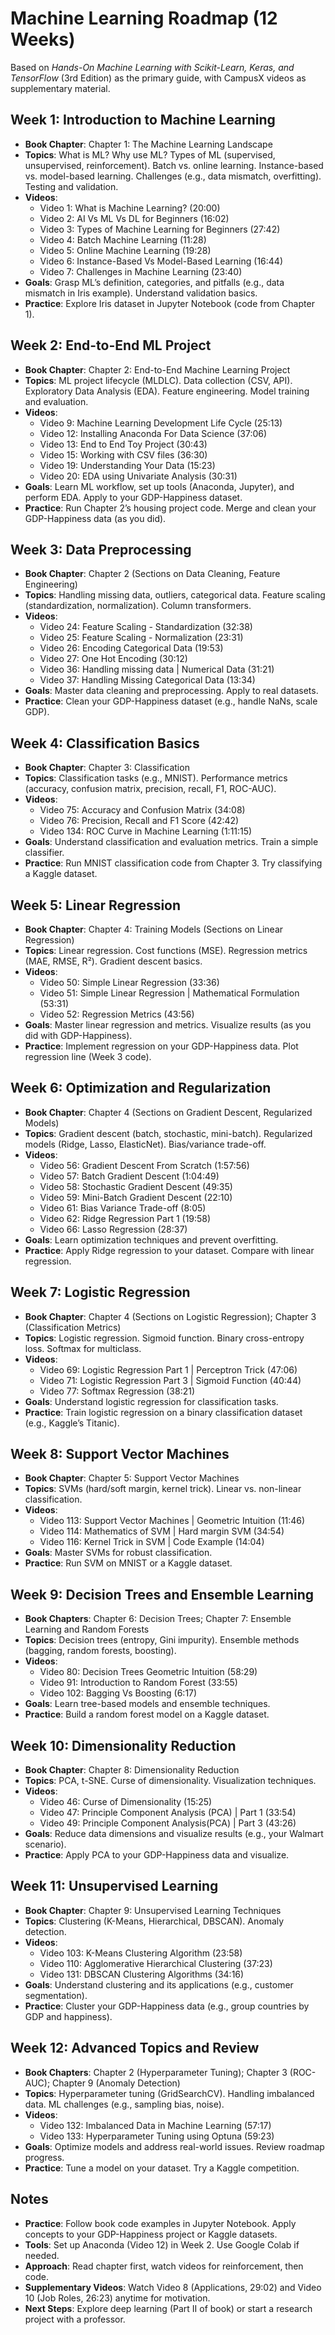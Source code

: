 # Machine Learning Roadmap (12 Weeks)

Based on *Hands-On Machine Learning with Scikit-Learn, Keras, and TensorFlow* (3rd Edition) as the primary guide, with CampusX videos as supplementary material.

## Week 1: Introduction to Machine Learning
- **Book Chapter**: Chapter 1: The Machine Learning Landscape
- **Topics**: What is ML? Why use ML? Types of ML (supervised, unsupervised, reinforcement). Batch vs. online learning. Instance-based vs. model-based learning. Challenges (e.g., data mismatch, overfitting). Testing and validation.
- **Videos**:
  - Video 1: What is Machine Learning? (20:00)
  - Video 2: AI Vs ML Vs DL for Beginners (16:02)
  - Video 3: Types of Machine Learning for Beginners (27:42)
  - Video 4: Batch Machine Learning (11:28)
  - Video 5: Online Machine Learning (19:28)
  - Video 6: Instance-Based Vs Model-Based Learning (16:44)
  - Video 7: Challenges in Machine Learning (23:40)
- **Goals**: Grasp ML’s definition, categories, and pitfalls (e.g., data mismatch in Iris example). Understand validation basics.
- **Practice**: Explore Iris dataset in Jupyter Notebook (code from Chapter 1).

## Week 2: End-to-End ML Project
- **Book Chapter**: Chapter 2: End-to-End Machine Learning Project
- **Topics**: ML project lifecycle (MLDLC). Data collection (CSV, API). Exploratory Data Analysis (EDA). Feature engineering. Model training and evaluation.
- **Videos**:
  - Video 9: Machine Learning Development Life Cycle (25:13)
  - Video 12: Installing Anaconda For Data Science (37:06)
  - Video 13: End to End Toy Project (30:43)
  - Video 15: Working with CSV files (36:30)
  - Video 19: Understanding Your Data (15:23)
  - Video 20: EDA using Univariate Analysis (30:31)
- **Goals**: Learn ML workflow, set up tools (Anaconda, Jupyter), and perform EDA. Apply to your GDP-Happiness dataset.
- **Practice**: Run Chapter 2’s housing project code. Merge and clean your GDP-Happiness data (as you did).

## Week 3: Data Preprocessing
- **Book Chapter**: Chapter 2 (Sections on Data Cleaning, Feature Engineering)
- **Topics**: Handling missing data, outliers, categorical data. Feature scaling (standardization, normalization). Column transformers.
- **Videos**:
  - Video 24: Feature Scaling - Standardization (32:38)
  - Video 25: Feature Scaling - Normalization (23:31)
  - Video 26: Encoding Categorical Data (19:53)
  - Video 27: One Hot Encoding (30:12)
  - Video 36: Handling missing data | Numerical Data (31:21)
  - Video 37: Handling Missing Categorical Data (13:34)
- **Goals**: Master data cleaning and preprocessing. Apply to real datasets.
- **Practice**: Clean your GDP-Happiness dataset (e.g., handle NaNs, scale GDP).

## Week 4: Classification Basics
- **Book Chapter**: Chapter 3: Classification
- **Topics**: Classification tasks (e.g., MNIST). Performance metrics (accuracy, confusion matrix, precision, recall, F1, ROC-AUC).
- **Videos**:
  - Video 75: Accuracy and Confusion Matrix (34:08)
  - Video 76: Precision, Recall and F1 Score (42:42)
  - Video 134: ROC Curve in Machine Learning (1:11:15)
- **Goals**: Understand classification and evaluation metrics. Train a simple classifier.
- **Practice**: Run MNIST classification code from Chapter 3. Try classifying a Kaggle dataset.

## Week 5: Linear Regression
- **Book Chapter**: Chapter 4: Training Models (Sections on Linear Regression)
- **Topics**: Linear regression. Cost functions (MSE). Regression metrics (MAE, RMSE, R²). Gradient descent basics.
- **Videos**:
  - Video 50: Simple Linear Regression (33:36)
  - Video 51: Simple Linear Regression | Mathematical Formulation (53:31)
  - Video 52: Regression Metrics (43:56)
- **Goals**: Master linear regression and metrics. Visualize results (as you did with GDP-Happiness).
- **Practice**: Implement regression on your GDP-Happiness data. Plot regression line (Week 3 code).

## Week 6: Optimization and Regularization
- **Book Chapter**: Chapter 4 (Sections on Gradient Descent, Regularized Models)
- **Topics**: Gradient descent (batch, stochastic, mini-batch). Regularized models (Ridge, Lasso, ElasticNet). Bias/variance trade-off.
- **Videos**:
  - Video 56: Gradient Descent From Scratch (1:57:56)
  - Video 57: Batch Gradient Descent (1:04:49)
  - Video 58: Stochastic Gradient Descent (49:35)
  - Video 59: Mini-Batch Gradient Descent (22:10)
  - Video 61: Bias Variance Trade-off (8:05)
  - Video 62: Ridge Regression Part 1 (19:58)
  - Video 66: Lasso Regression (28:37)
- **Goals**: Learn optimization techniques and prevent overfitting.
- **Practice**: Apply Ridge regression to your dataset. Compare with linear regression.

## Week 7: Logistic Regression
- **Book Chapter**: Chapter 4 (Sections on Logistic Regression); Chapter 3 (Classification Metrics)
- **Topics**: Logistic regression. Sigmoid function. Binary cross-entropy loss. Softmax for multiclass.
- **Videos**:
  - Video 69: Logistic Regression Part 1 | Perceptron Trick (47:06)
  - Video 71: Logistic Regression Part 3 | Sigmoid Function (40:44)
  - Video 77: Softmax Regression (38:21)
- **Goals**: Understand logistic regression for classification tasks.
- **Practice**: Train logistic regression on a binary classification dataset (e.g., Kaggle’s Titanic).

## Week 8: Support Vector Machines
- **Book Chapter**: Chapter 5: Support Vector Machines
- **Topics**: SVMs (hard/soft margin, kernel trick). Linear vs. non-linear classification.
- **Videos**:
  - Video 113: Support Vector Machines | Geometric Intuition (11:46)
  - Video 114: Mathematics of SVM | Hard margin SVM (34:54)
  - Video 116: Kernel Trick in SVM | Code Example (14:04)
- **Goals**: Master SVMs for robust classification.
- **Practice**: Run SVM on MNIST or a Kaggle dataset.

## Week 9: Decision Trees and Ensemble Learning
- **Book Chapters**: Chapter 6: Decision Trees; Chapter 7: Ensemble Learning and Random Forests
- **Topics**: Decision trees (entropy, Gini impurity). Ensemble methods (bagging, random forests, boosting).
- **Videos**:
  - Video 80: Decision Trees Geometric Intuition (58:29)
  - Video 91: Introduction to Random Forest (33:55)
  - Video 102: Bagging Vs Boosting (6:17)
- **Goals**: Learn tree-based models and ensemble techniques.
- **Practice**: Build a random forest model on a Kaggle dataset.

## Week 10: Dimensionality Reduction
- **Book Chapter**: Chapter 8: Dimensionality Reduction
- **Topics**: PCA, t-SNE. Curse of dimensionality. Visualization techniques.
- **Videos**:
  - Video 46: Curse of Dimensionality (15:25)
  - Video 47: Principle Component Analysis (PCA) | Part 1 (33:54)
  - Video 49: Principle Component Analysis(PCA) | Part 3 (43:26)
- **Goals**: Reduce data dimensions and visualize results (e.g., your Walmart scenario).
- **Practice**: Apply PCA to your GDP-Happiness data and visualize.

## Week 11: Unsupervised Learning
- **Book Chapter**: Chapter 9: Unsupervised Learning Techniques
- **Topics**: Clustering (K-Means, Hierarchical, DBSCAN). Anomaly detection.
- **Videos**:
  - Video 103: K-Means Clustering Algorithm (23:58)
  - Video 110: Agglomerative Hierarchical Clustering (37:23)
  - Video 131: DBSCAN Clustering Algorithms (34:16)
- **Goals**: Understand clustering and its applications (e.g., customer segmentation).
- **Practice**: Cluster your GDP-Happiness data (e.g., group countries by GDP and happiness).

## Week 12: Advanced Topics and Review
- **Book Chapters**: Chapter 2 (Hyperparameter Tuning); Chapter 3 (ROC-AUC); Chapter 9 (Anomaly Detection)
- **Topics**: Hyperparameter tuning (GridSearchCV). Handling imbalanced data. ML challenges (e.g., sampling bias, noise).
- **Videos**:
  - Video 132: Imbalanced Data in Machine Learning (57:17)
  - Video 133: Hyperparameter Tuning using Optuna (59:23)
- **Goals**: Optimize models and address real-world issues. Review roadmap progress.
- **Practice**: Tune a model on your dataset. Try a Kaggle competition.

## Notes
- **Practice**: Follow book code examples in Jupyter Notebook. Apply concepts to your GDP-Happiness project or Kaggle datasets.
- **Tools**: Set up Anaconda (Video 12) in Week 2. Use Google Colab if needed.
- **Approach**: Read chapter first, watch videos for reinforcement, then code.
- **Supplementary Videos**: Watch Video 8 (Applications, 29:02) and Video 10 (Job Roles, 26:23) anytime for motivation.
- **Next Steps**: Explore deep learning (Part II of book) or start a research project with a professor.